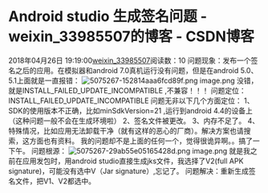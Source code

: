 # Android studio 生成签名问题 - weixin_33985507的博客 - CSDN博客
2018年04月26日 19:19:00[weixin_33985507](https://me.csdn.net/weixin_33985507)阅读数：10
问题现象：发布一个签名之后的应用。在模拟器和android 7.0真机运行没有问题，但是在android 5.0、5.1上面就是一直报错：
![5075267-152814aaa6fcd89f.png](https://upload-images.jianshu.io/upload_images/5075267-152814aaa6fcd89f.png)
image.png
没错，就是INSTALL_FAILED_UPDATE_INCOMPATIBLE ,不兼容！！！
问题定位：
INSTALL_FAILED_UPDATE_INCOMPATIBLE 问题无非以下几个方面定位：
1、SDK的使用版本不正确，比如minSdkVersion=21 ,运行到android 4.4的设备上（这种问题一般不会在生成环境啦）
2、签名文件被更改。
3、内存不足了。
4、特殊情况，比如应用无法卸载干净（就有这样的恶心的厂商）。解决方案也请搜索，这方面也有资料。
我的问题却不是上面的任何一个，觉得很诡异啊。。搞了一下午。
问题根源：
![5075267-29ab55e05165428d.png](https://upload-images.jianshu.io/upload_images/5075267-29ab55e05165428d.png)
image.png
就是我之前在应用发包时，用android studio直接生成jks文件，我选择了V2(full APK signature)，可能没有选中V（Jar signature）,忘记了。
问题解决：重新生成签名文件，把V1、V2都选中。
